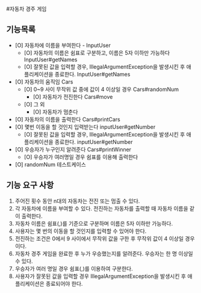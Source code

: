#자동차 경주 게임

## 기능목록
- [O] 자동차에 이름을 부여한다 - InputUser
  - [O] 자동차의 이름은 쉼표로 구분하고, 이름은 5자 이하만 가능하다 InputUser#getNames
  - [O] 잘못된 값을 입력할 경우, IllegalArgumentException을 발생시킨 후 애플리케이션을 종료한다. InputUser#getNames
- [O] 자동차의 움직임 Cars
  - [O] 0~9 사이 무작위 값 중에 값이 4 이상일 경우 Cars#randomNum
    - [O] 자동차가 전진한다 Cars#move
  - [O] 그 외
    - [O] 자동차가 멈춘다
- [O] 자동차의 이름을 출력한다 Cars#printCars
- [O] 몇번 이동을 할 것인지 입력받는다 inputUser#getNumber
  - [O] 잘못된 값을 입력할 경우, IllegalArgumentException을 발생시킨 후 애플리케이션을 종료한다. inputUser#getNumber
- [O] 우승자가 누구인지 알려준다 Cars#printWinner
  - [O] 우승자가 여러명일 경우 쉼표를 이용해 출력한다
- [O] randomNum 테스트케이스





## 기능  요구 사항
1. 주어진 횟수 동안 n대의 자동차는 전진 또는 멈출 수 있다.
2. 각 자동차에 이름을 부여할 수 있다. 전진하는 자동차를 출력할 때 자동차 이름을 같이 출력한다.
3. 자동차 이름은 쉼표(,)를 기준으로 구분하며 이름은 5자 이하만 가능하다.
4. 사용자는 몇 번의 이동을 할 것인지를 입력할 수 있어야 한다.
5. 전진하는 조건은 0에서 9 사이에서 무작위 값을 구한 후 무작위 값이 4 이상일 경우이다.
6. 자동차 경주 게임을 완료한 후 누가 우승했는지를 알려준다. 우승자는 한 명 이상일 수 있다.
7. 우승자가 여러 명일 경우 쉼표(,)를 이용하여 구분한다.
8. 사용자가 잘못된 값을 입력할 경우 IllegalArgumentException을 발생시킨 후 애플리케이션은 종료되어야 한다.